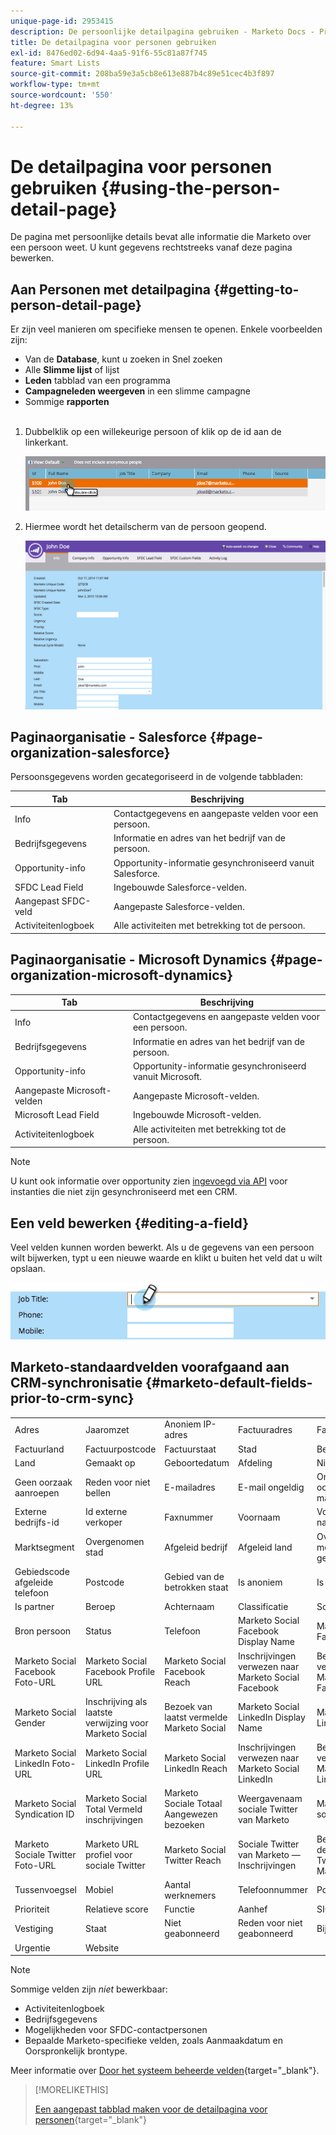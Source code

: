 ```yaml
---
unique-page-id: 2953415
description: De persoonlijke detailpagina gebruiken - Marketo Docs - Productdocumentatie
title: De detailpagina voor personen gebruiken
exl-id: 8476ed02-6d94-4aa5-91f6-55c81a87f745
feature: Smart Lists
source-git-commit: 208ba59e3a5cb8e613e887b4c89e51cec4b3f897
workflow-type: tm+mt
source-wordcount: '550'
ht-degree: 13%

---
```


# De detailpagina voor personen gebruiken {#using-the-person-detail-page}

De pagina met persoonlijke details bevat alle informatie die Marketo over een persoon weet. U kunt gegevens rechtstreeks vanaf deze pagina bewerken.

## Aan Personen met detailpagina {#getting-to-person-detail-page}

Er zijn veel manieren om specifieke mensen te openen. Enkele voorbeelden zijn:

* Van de **Database**, kunt u zoeken in Snel zoeken
* Alle **Slimme lijst** of lijst
* **Leden** tabblad van een programma
* **Campagneleden weergeven** in een slimme campagne
* Sommige **rapporten**
  <br> 

1. Dubbelklik op een willekeurige persoon of klik op de id aan de linkerkant.

   ![](assets/one-1.png)

1. Hiermee wordt het detailscherm van de persoon geopend.

   ![](assets/two-5.png)

## Paginaorganisatie - Salesforce {#page-organization-salesforce}

Persoonsgegevens worden gecategoriseerd in de volgende tabbladen:

| Tab | Beschrijving |
|---|---|
| Info | Contactgegevens en aangepaste velden voor een persoon. |
| Bedrijfsgegevens | Informatie en adres van het bedrijf van de persoon. |
| Opportunity-info | Opportunity-informatie gesynchroniseerd vanuit Salesforce. |
| SFDC Lead Field | Ingebouwde Salesforce-velden. |
| Aangepast SFDC-veld | Aangepaste Salesforce-velden. |
| Activiteitenlogboek | Alle activiteiten met betrekking tot de persoon. |

## Paginaorganisatie - Microsoft Dynamics {#page-organization-microsoft-dynamics}

| Tab | Beschrijving |
|---|---|
| Info | Contactgegevens en aangepaste velden voor een persoon. |
| Bedrijfsgegevens | Informatie en adres van het bedrijf van de persoon. |
| Opportunity-info | Opportunity-informatie gesynchroniseerd vanuit Microsoft. |
| Aangepaste Microsoft-velden | Aangepaste Microsoft-velden. |
| Microsoft Lead Field | Ingebouwde Microsoft-velden. |
| Activiteitenlogboek | Alle activiteiten met betrekking tot de persoon. |

>[!NOTE]
>
>U kunt ook informatie over opportunity zien [ingevoegd via API](https://developers.marketo.com/rest-api/lead-database/opportunities/) voor instanties die niet zijn gesynchroniseerd met een CRM.

## Een veld bewerken {#editing-a-field}

Veel velden kunnen worden bewerkt. Als u de gegevens van een persoon wilt bijwerken, typt u een nieuwe waarde en klikt u buiten het veld dat u wilt opslaan.

![](assets/image2015-2-27-11-3a14-3a2.png)

## Marketo-standaardvelden voorafgaand aan CRM-synchronisatie {#marketo-default-fields-prior-to-crm-sync}

|   |  |  |  |  |
|---|---|---|---|---|
| Adres | Jaaromzet | Anoniem IP-adres | Factuuradres | Factuurstad |
| Factuurland | Factuurpostcode | Factuurstaat | Stad | Bedrijfsnaam |
| Land | Gemaakt op | Geboortedatum | Afdeling | Niet bellen |
| Geen oorzaak aanroepen | Reden voor niet bellen | E-mailadres | E-mail ongeldig | Ongeldige oorzaak e-mail |
| Externe bedrijfs-id | Id externe verkoper | Faxnummer | Voornaam | Volledige naam |
| Marktsegment | Overgenomen stad | Afgeleid bedrijf | Afgeleid land | Overgenomen metropolitaans gebied |
| Gebiedscode afgeleide telefoon | Postcode | Gebied van de betrokken staat | Is anoniem | Is klant |
| Is partner | Beroep | Achternaam | Classificatie | Score |
| Bron persoon | Status | Telefoon | Marketo Social Facebook Display Name | Marketo Social Facebook ID |
| Marketo Social Facebook Foto-URL | Marketo Social Facebook Profile URL | Marketo Social Facebook Reach | Inschrijvingen verwezen naar Marketo Social Facebook | Bezoeken verwezen naar Marketo Social Facebook |
| Marketo Social Gender | Inschrijving als laatste verwijzing voor Marketo Social | Bezoek van laatst vermelde Marketo Social | Marketo Social LinkedIn Display Name | Marketo Social LinkedIn ID |
| Marketo Social LinkedIn Foto-URL | Marketo Social LinkedIn Profile URL | Marketo Social LinkedIn Reach | Inschrijvingen verwezen naar Marketo Social LinkedIn | Bezoeken verwezen naar Marketo Social LinkedIn |
| Marketo Social Syndication ID | Marketo Social Total Vermeld inschrijvingen | Marketo Sociale Totaal Aangewezen bezoeken | Weergavenaam sociale Twitter van Marketo | Marketo ID sociale Twitter |
| Marketo Sociale Twitter Foto-URL | Marketo URL profiel voor sociale Twitter | Marketo Social Twitter Reach | Sociale Twitter van Marketo — Inschrijvingen | Bezoeken van de sociale Twitter van Marketo |
| Tussenvoegsel | Mobiel | Aantal werknemers | Telefoonnummer | Postcode |
| Prioriteit | Relatieve score | Functie | Aanhef | SIC-code |
| Vestiging | Staat | Niet geabonneerd | Reden voor niet geabonneerd | Bijgewerkt op |
| Urgentie | Website |  |  |  |

>[!NOTE]
>
>Sommige velden zijn _niet_ bewerkbaar:
>
>* Activiteitenlogboek
>* Bedrijfsgegevens
>* Mogelijkheden voor SFDC-contactpersonen
>* Bepaalde Marketo-specifieke velden, zoals Aanmaakdatum en Oorspronkelijk brontype.
>
>Meer informatie over [Door het systeem beheerde velden](/help/marketo/product-docs/administration/field-management/understanding-system-managed-fields.md){target="_blank"}.

>[!MORELIKETHIS]
>
>[Een aangepast tabblad maken voor de detailpagina voor personen](/help/marketo/product-docs/administration/settings/creating-a-custom-tab-for-the-person-detail-page.md){target="_blank"}
